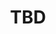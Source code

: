 ﻿---
  name: 20d2t1s6
  title: TBD
  content:
  category: Web
  format: Conférence
  speakers: TBD
  room: Auditorium
  time_start: '14:00'
  time_end: '14:45'
---
